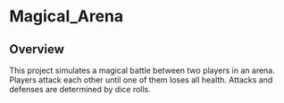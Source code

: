 # Magical_Arena
## Overview
This project simulates a magical battle between two players in an arena. Players attack each other until one of them loses all health. Attacks and defenses are determined by dice rolls.
